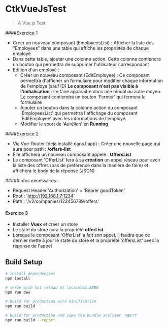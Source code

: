 # CtkVueJsTest

> A Vue.js Test

####Exercice 1

- Créer un nouveau composant (EmployeesList) : Afficher la liste des "Employees" dans une table qui affiche les propriétés de chaque employé
- Dans cette table, ajouter une colonne action. Cette colonne contiendra un bouton qui permettra de supprimer l'utilisateur correspondant
- Edition d'un employé : 
	- Créer un nouveau composant (EditEmployee) : Ce composant permettra d'afficher un formulaire pour modifier chaque information de l'employé (sauf ID) **Le composant n'est pas visible à l'initialisation** : Le faire apparaitre dans une modal ou autre moyen. Le composant contiendra un bouton 'Fermer' qui fermera le formulaire
	- Ajouter un bouton dans la colonne action du composant 'EmployeesList' qui permettra l'affichage du composant 'EditEmployee' avec les informations de l'employé
	- Modifier le sport de 'Aurélien' en **Running**

####Exercice 2

- Via Vue-Router (déjà installé dans l'app) : Créer une nouvelle page qui aura pour path : **/offers-list**
- Elle affichera un nouveau composant appelé : **OffersList**
- Le composant 'OfferList' fera à sa **création** un appel réseau pour avoir la liste des offres (pas de préférence dans la manière de faire) et affichera le body de la réponse (JSON)

#####Infos nécessaires : 
- Request Header 'Authorization' = 'Bearer goodToken'
- Root : 'http://192.168.1.7:1234'
- Path : '/v2/companies/123456789/offers'


#### Exercice 3 

- Installer **Vuex** et créer un store 
- Le state du store aura la propriété **offerList**
- Lorsque le composant 'OfferList' a fait son appel, il faudra que ce dernier mette à jour le state du store et la propriété 'offersList' avec la réponse de l'appel


## Build Setup

``` bash
# install dependencies
npm install

# serve with hot reload at localhost:8080
npm run dev

# build for production with minification
npm run build

# build for production and view the bundle analyzer report
npm run build --report
```
